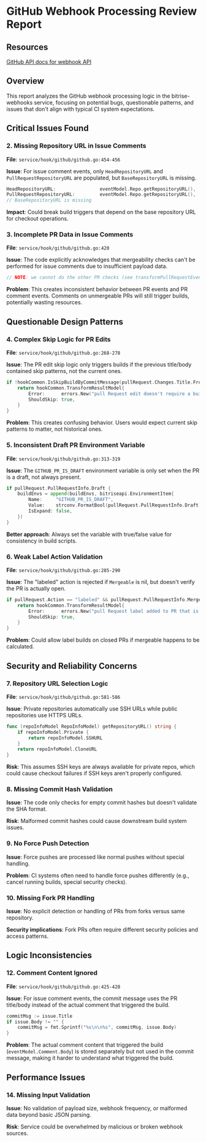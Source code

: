 # GitHub Webhook Processing Review Report

## Resources

[GitHub API docs for webhook API](https://docs.github.com/en/webhooks/webhook-events-and-payloads#pull_request)

## Overview

This report analyzes the GitHub webhook processing logic in the bitrise-webhooks service, focusing on potential bugs, questionable patterns, and issues that don't align with typical CI system expectations.

## Critical Issues Found

### 2. Missing Repository URL in Issue Comments
**File**: `service/hook/github/github.go:454-456`

**Issue**: For issue comment events, only `HeadRepositoryURL` and `PullRequestRepositoryURL` are populated, but `BaseRepositoryURL` is missing.

```go
HeadRepositoryURL:                eventModel.Repo.getRepositoryURL(),
PullRequestRepositoryURL:         eventModel.Repo.getRepositoryURL(),
// BaseRepositoryURL is missing
```

**Impact**: Could break build triggers that depend on the base repository URL for checkout operations.

### 3. Incomplete PR Data in Issue Comments
**File**: `service/hook/github/github.go:420`

**Issue**: The code explicitly acknowledges that mergeability checks can't be performed for issue comments due to insufficient payload data.

```go
// NOTE: we cannot do the other PR checks (see transformPullRequestEvent mergeability conditions) because the payload doesn't have enough data
```

**Problem**: This creates inconsistent behavior between PR events and PR comment events. Comments on unmergeable PRs will still trigger builds, potentially wasting resources.

## Questionable Design Patterns

### 4. Complex Skip Logic for PR Edits
**File**: `service/hook/github/github.go:268-278`

**Issue**: The PR edit skip logic only triggers builds if the previous title/body contained skip patterns, not the current ones.

```go
if !hookCommon.IsSkipBuildByCommitMessage(pullRequest.Changes.Title.From) && !hookCommon.IsSkipBuildByCommitMessage(pullRequest.Changes.Body.From) {
    return hookCommon.TransformResultModel{
        Error:      errors.New("pull Request edit doesn't require a build: only title and/or description was changed, and previous one was not skipped"),
        ShouldSkip: true,
    }
}
```

**Problem**: This creates confusing behavior. Users would expect current skip patterns to matter, not historical ones.

### 5. Inconsistent Draft PR Environment Variable
**File**: `service/hook/github/github.go:313-319`

**Issue**: The `GITHUB_PR_IS_DRAFT` environment variable is only set when the PR is a draft, not always present.

```go
if pullRequest.PullRequestInfo.Draft {
    buildEnvs = append(buildEnvs, bitriseapi.EnvironmentItem{
        Name:     "GITHUB_PR_IS_DRAFT",
        Value:    strconv.FormatBool(pullRequest.PullRequestInfo.Draft),
        IsExpand: false,
    })
}
```

**Better approach**: Always set the variable with true/false value for consistency in build scripts.

### 6. Weak Label Action Validation
**File**: `service/hook/github/github.go:285-290`

**Issue**: The "labeled" action is rejected if `Mergeable` is nil, but doesn't verify the PR is actually open.

```go
if pullRequest.Action == "labeled" && pullRequest.PullRequestInfo.Mergeable == nil {
    return hookCommon.TransformResultModel{
        Error:      errors.New("pull Request label added to PR that is not open yet"),
        ShouldSkip: true,
    }
}
```

**Problem**: Could allow label builds on closed PRs if mergeable happens to be calculated.

## Security and Reliability Concerns

### 7. Repository URL Selection Logic
**File**: `service/hook/github/github.go:581-586`

**Issue**: Private repositories automatically use SSH URLs while public repositories use HTTPS URLs.

```go
func (repoInfoModel RepoInfoModel) getRepositoryURL() string {
    if repoInfoModel.Private {
        return repoInfoModel.SSHURL
    }
    return repoInfoModel.CloneURL
}
```

**Risk**: This assumes SSH keys are always available for private repos, which could cause checkout failures if SSH keys aren't properly configured.

### 8. Missing Commit Hash Validation

**Issue**: The code only checks for empty commit hashes but doesn't validate the SHA format.

**Risk**: Malformed commit hashes could cause downstream build system issues.

### 9. No Force Push Detection

**Issue**: Force pushes are processed like normal pushes without special handling.

**Problem**: CI systems often need to handle force pushes differently (e.g., cancel running builds, special security checks).

### 10. Missing Fork PR Handling

**Issue**: No explicit detection or handling of PRs from forks versus same repository.

**Security implications**: Fork PRs often require different security policies and access patterns.

## Logic Inconsistencies

### 12. Comment Content Ignored
**File**: `service/hook/github/github.go:425-428`

**Issue**: For issue comment events, the commit message uses the PR title/body instead of the actual comment that triggered the build.

```go
commitMsg := issue.Title
if issue.Body != "" {
    commitMsg = fmt.Sprintf("%s\n\n%s", commitMsg, issue.Body)
}
```

**Problem**: The actual comment content that triggered the build (`eventModel.Comment.Body`) is stored separately but not used in the commit message, making it harder to understand what triggered the build.

## Performance Issues

### 14. Missing Input Validation

**Issue**: No validation of payload size, webhook frequency, or malformed data beyond basic JSON parsing.

**Risk**: Service could be overwhelmed by malicious or broken webhook sources.
